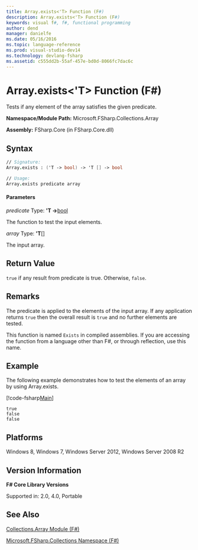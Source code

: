 ```yaml
---
title: Array.exists<'T> Function (F#)
description: Array.exists<'T> Function (F#)
keywords: visual f#, f#, functional programming
author: dend
manager: danielfe
ms.date: 05/16/2016
ms.topic: language-reference
ms.prod: visual-studio-dev14
ms.technology: devlang-fsharp
ms.assetid: c555dd2b-55af-457e-bd0d-8066fc7dac6c 
---
```


# Array.exists<'T> Function (F#)

Tests if any element of the array satisfies the given predicate.

**Namespace/Module Path:** Microsoft.FSharp.Collections.Array

**Assembly:** FSharp.Core (in FSharp.Core.dll)


## Syntax

```fsharp
// Signature:
Array.exists : ('T -> bool) -> 'T [] -> bool

// Usage:
Array.exists predicate array
```

#### Parameters
*predicate*
Type: **'T -&gt;**[bool](https://msdn.microsoft.com/library/89c0cf9c-49ce-4207-a3be-555851a67dd5)


The function to test the input elements.


*array*
Type: **'T**[[]](https://msdn.microsoft.com/library/def20292-9aae-4596-9275-b94e594f8493)


The input array.


## Return Value

`true` if any result from predicate is true. Otherwise, `false`.
## Remarks
The predicate is applied to the elements of the input array. If any application returns `true` then the overall result is `true` and no further elements are tested.

This function is named `Exists` in compiled assemblies. If you are accessing the function from a language other than F#, or through reflection, use this name.

## Example
The following example demonstrates how to test the elements of an array by using Array.exists.

[!code-fsharp[Main](~samples/snippets/fsharp/arrays/snippet231.fs)]

```
true
false
false
```

## Platforms
Windows 8, Windows 7, Windows Server 2012, Windows Server 2008 R2


## Version Information
**F# Core Library Versions**

Supported in: 2.0, 4.0, Portable

## See Also
[Collections.Array Module &#40;F&#35;&#41;](Collections.Array-Module-%5BFSharp%5D.md)

[Microsoft.FSharp.Collections Namespace &#40;F&#35;&#41;](Microsoft.FSharp.Collections-Namespace-%5BFSharp%5D.md)